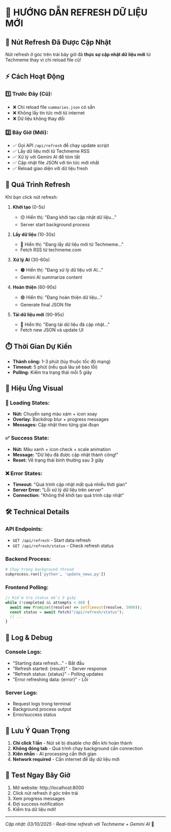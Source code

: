 # 🔄 HƯỚNG DẪN REFRESH DỮ LIỆU MỚI

## 🎯 **Nút Refresh Đã Được Cập Nhật**

Nút refresh ở góc trên trái bây giờ đã **thực sự cập nhật dữ liệu mới** từ Techmeme thay vì chỉ reload file cũ!

## ⚡ **Cách Hoạt Động**

### 1️⃣ **Trước Đây (Cũ):**

- ❌ Chỉ reload file `summaries.json` có sẵn
- ❌ Không lấy tin tức mới từ internet
- ❌ Dữ liệu không thay đổi

### 2️⃣ **Bây Giờ (Mới):**

- ✅ Gọi API `/api/refresh` để chạy update script
- ✅ Lấy dữ liệu mới từ Techmeme RSS
- ✅ Xử lý với Gemini AI để tóm tắt
- ✅ Cập nhật file JSON với tin tức mới nhất
- ✅ Reload giao diện với dữ liệu fresh

## 🔄 **Quá Trình Refresh**

Khi bạn click nút refresh:

1. **Khởi tạo** (0-5s)

   - 🟡 Hiển thị: "Đang khởi tạo cập nhật dữ liệu..."
   - Server start background process

2. **Lấy dữ liệu** (10-30s)

   - 🔵 Hiển thị: "Đang lấy dữ liệu mới từ Techmeme..."
   - Fetch RSS từ techmeme.com

3. **Xử lý AI** (30-60s)

   - 🟠 Hiển thị: "Đang xử lý dữ liệu với AI..."
   - Gemini AI summarize content

4. **Hoàn thiện** (60-90s)

   - 🟢 Hiển thị: "Đang hoàn thiện dữ liệu..."
   - Generate final JSON file

5. **Tải dữ liệu mới** (90-95s)
   - 🔄 Hiển thị: "Đang tải dữ liệu đã cập nhật..."
   - Fetch new JSON và update UI

## ⏱️ **Thời Gian Dự Kiến**

- **Thành công:** 1-3 phút (tùy thuộc tốc độ mạng)
- **Timeout:** 5 phút (nếu quá lâu sẽ báo lỗi)
- **Polling:** Kiểm tra trạng thái mỗi 5 giây

## 🎨 **Hiệu Ứng Visual**

### 🔄 **Loading States:**

- **Nút:** Chuyển sang màu xám + icon xoay
- **Overlay:** Backdrop blur + progress messages
- **Messages:** Cập nhật theo từng giai đoạn

### ✅ **Success State:**

- **Nút:** Màu xanh + icon check + scale animation
- **Message:** "Dữ liệu đã được cập nhật thành công!"
- **Reset:** Về trạng thái bình thường sau 3 giây

### ❌ **Error States:**

- **Timeout:** "Quá trình cập nhật mất quá nhiều thời gian"
- **Server Error:** "Lỗi xử lý dữ liệu trên server"
- **Connection:** "Không thể khởi tạo quá trình cập nhật"

## 🛠️ **Technical Details**

### **API Endpoints:**

- `GET /api/refresh` - Start data refresh
- `GET /api/refresh/status` - Check refresh status

### **Backend Process:**

```python
# Chạy trong background thread
subprocess.run(['python', 'update_news.py'])
```

### **Frontend Polling:**

```javascript
// Kiểm tra status mỗi 5 giây
while (!completed && attempts < 60) {
  await new Promise((resolve) => setTimeout(resolve, 5000));
  const status = await fetch("/api/refresh/status");
  // ...
}
```

## 📝 **Log & Debug**

### **Console Logs:**

- "Starting data refresh..." - Bắt đầu
- "Refresh started: {result}" - Server response
- "Refresh status: {status}" - Polling updates
- "Error refreshing data: {error}" - Lỗi

### **Server Logs:**

- Request logs trong terminal
- Background process output
- Error/success status

## 🎯 **Lưu Ý Quan Trọng**

1. **Chỉ click 1 lần** - Nút sẽ bị disable cho đến khi hoàn thành
2. **Không đóng tab** - Quá trình chạy background cần connection
3. **Kiên nhẫn** - AI processing cần thời gian
4. **Network required** - Cần internet để lấy dữ liệu mới

## 🚀 **Test Ngay Bây Giờ**

1. Mở website: http://localhost:8000
2. Click nút refresh ở góc trên trái
3. Xem progress messages
4. Đợi success notification
5. Kiểm tra dữ liệu mới!

---

_Cập nhật: 03/10/2025 - Real-time refresh với Techmeme + Gemini AI_ 🎉
